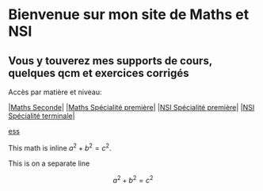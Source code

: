 # Bienvenue sur mon site de Maths et NSI

## Vous y touverez mes supports de cours, quelques qcm et exercices corrigés


Accès par matière et niveau:

|[Maths Seconde](m/2/index.md)|
|[Maths Spécialité première](m/1/index.md)|
|[NSI Spécialité première](nsi/1/index.md)|
|[NSI Spécialité terminale](nsi/t/index.md)|


[ess](https://gesis.mybinder.org/binder/v2/gh/ipython/ipython-in-depth/7e5ce96cc9251083979efdfc393425f1229a4a68?filepath=binder%2FUntitled.ipynb)


This math is inline $`a^2+b^2=c^2`$.

This is on a separate line

```math
a^2+b^2=c^2
```

